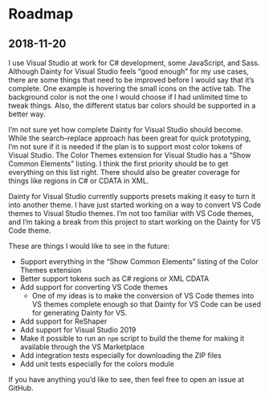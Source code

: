 # Roadmap

## 2018-11-20

I use Visual Studio at work for C# development, some JavaScript, and Sass. Although Dainty for Visual Studio feels “good enough” for my use cases, there are some things that need to be improved before I would say that it’s complete. One example is hovering the small icons on the active tab. The background color is not the one I would choose if I had unlimited time to tweak things. Also, the different status bar colors should be supported in a better way.

I’m not sure yet how complete Dainty for Visual Studio should become. While the search–replace approach has been great for quick prototyping, I’m not sure if it is needed if the plan is to support most color tokens of Visual Studio. The Color Themes extension for Visual Studio has a “Show Common Elements” listing. I think the first priority should be to get everything on this list right. There should also be greater coverage for things like regions in C# or CDATA in XML.

Dainty for Visual Studio currently supports presets making it easy to turn it into another theme. I have just started working on a way to convert VS Code themes to Visual Studio themes. I’m not too familiar with VS Code themes, and I’m taking a break from this project to start working on the Dainty for VS Code theme.

These are things I would like to see in the future:

- Support everything in the “Show Common Elements” listing of the Color Themes extension
- Better support tokens such as C# regions or XML CDATA
- Add support for converting VS Code themes
  - One of my ideas is to make the conversion of VS Code themes into VS themes complete enough so that Dainty for VS Code can be used for generating Dainty for VS.
- Add support for ReShaper
- Add support for Visual Studio 2019
- Make it possible to run an `npm` script to build the theme for making it available through the VS Marketplace
- Add integration tests especially for downloading the ZIP files
- Add unit tests especially for the colors module

If you have anything you’d like to see, then feel free to open an issue at GitHub.
